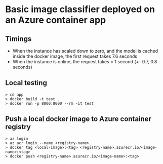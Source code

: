 # Basic image classifier deployed on an Azure container app

## Timings
* When the instance has scaled down to zero, and the model is cached inside the docker image, the first request takes 7.6 seconds
* When the instance is online, the request takes < 1 second (+- 0.7, 0.8 seconds)

## Local testing
```
> cd app
> docker build -t test .
> docker run -p 8000:8000 --rm -it test
```

## Push a local docker image to Azure container registry
```
> az login
> az acr login --name <registry-name>
> docker tag <local-image>:<tag> <registry-name>.azurecr.io/<image-name>:<tag>
> docker push <registry-name>.azurecr.io/<image-name>:<tag>
```